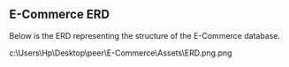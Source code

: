 ## E-Commerce ERD
Below is the ERD representing the structure of the E-Commerce database.

c:\Users\Hp\Desktop\peer\E-Commerce\Assets\ERD.png.png
